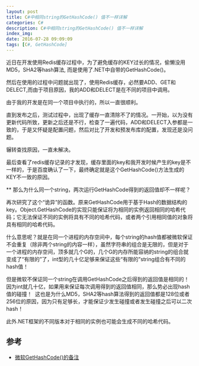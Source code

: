 ```yaml
---
layout: post
title: C#中相同string的GetHashCode() 值不一样详解
categories: C#
description: C#中相同string的GetHashCode() 值不一样详解
index_img: 
date: 2016-07-28 09:09:09
tags: [C#, GetHashCode]
---
```


近日在开发使用Redis缓存过程中，为了避免缓存的KEY过长的情况，偷懒没用MD5，SHA2等hash算法,
而是使用了.NET中自带的GetHashCode()。

然后在使用的过程中问题就出现了，使用Redis缓存，必然要ADD、GET和DELECT,而由于项目原因，我的ADD和DELECT是在不同的项目中调用。

由于我的开发是在同一个项目中执行的，所以一直很顺利。

直到发布之后，测试过程中，出现了缓存一直清除不了的情况。一开始，以为没有更新代码所致，更新之后还是不行，检查了一遍代码，ADD和DELECT入参都是一致的，于是又怀疑是配置问题，然后对比了开发和预发布库的配置，发现还是没问题。

辗转查找原因，一直未解决。

最后查看了redis缓存记录的才发现，缓存里面的key和我开发时候产生的key是不一样的，于是百度确认了一下，最终确定就是这个GetHashCode()方法生成的KEY不一致的原因。    

** 那么为什么同一个string，两次运行GetHashCode得到的返回值却不一样呢？  

再次研究了这个“诡异”的函数。原来GetHashCode用于基于Hash的数据结构的key。Object.GetHashCode的实现只能保证将为相同的实例返回相同的哈希代码；它无法保证不同的实例将具有不同的哈希代码，或者两个引用相同值的对象将具有相同的哈希代码。

什么意思呢？就是在同一个进程的内存空间中，每个string的hash值都被微软保证不会重复（除非两个string的内容一样），虽然字符串的组合是无限的，但是对于一个进程的内存空间，顶多就几个G的，几个G的内存所能容纳的string的组合就变成了“有限的”了，int型的几十亿足够来保证这些“有限的”string组合有不同的hash值！  

但是微软不保证同一个string在调用GetHashCode之后得到的返回值是相同的！
因为int就几十亿，如果用来保证每次调用得到的返回值相同，那么势必出现hash值的碰撞！  这也是为什么MD5，SHA2等hash算法得到的返回值都是128位或者256位的原因，因为只有足够长，才能保证少发生碰撞或者发生碰撞之后可以二次hash！

此外.NET框架的不同版本对于相同的实例也可能会生成不同的哈希代码。 
     
## 参考

* [微软GetHashCode()的备注][1]


[1]: http://msdn.microsoft.com/zh-cn/library/system.string.gethashcode.aspx

